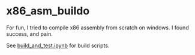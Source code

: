 # x86_asm_buildo

For fun, I tried to compile x86 assembly from scratch on windows. I found success, and pain.

See [build_and_test.ipynb](build_and_test.ipynb) for build scripts.
